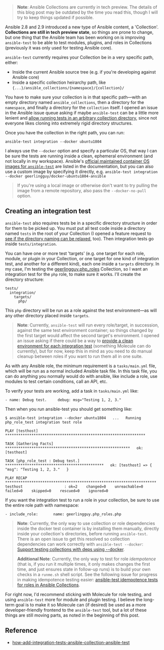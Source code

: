 > **Note**: Ansible Collections are currently in tech preview. The details of this blog post may be outdated by the time you read this, though I will try to keep things updated if possible.

Ansible 2.8 and 2.9 introduced a new type of Ansible content, a 'Collection'. **Collections are still in tech preview state**, so things are prone to change, but one thing that the Ansible team has been working on is improving `ansible-test` to be able to test modules, plugins, and roles in Collections (previously it was only used for testing Ansible core).

`ansible-test` currently requires your Collection be in a very specific path, either:

-   Inside the current Ansible source tree (e.g. if you're developing against Ansible core)
-   Inside a specific collection heirarchy path, like `{...}/ansible_collections/{namespace}/{collection}/`

You have to make sure your collection is in that specific path—with an empty directory named `ansible_collections`, then a directory for the `namespace`, and finally a directory for the `collection` itself. I opened an issue in the Ansible issue queue asking if maybe `ansible-test` can be a little more lenient and [allow running tests in an arbitrary collection directory](https://github.com/ansible/ansible/issues/60215), since not everyone likes cloning into extremely rigid directory structures.

Once you have the collection in the right path, you can run:

```
ansible-test integration --docker ubuntu1804
```

I always use the `--docker` option and specify a particular OS, that way I can be sure the tests are running inside a clean, ephemeral environment (and not locally in my workspace). Ansible's [official maintained container OS images for `ansible-test`](https://docs.ansible.com/ansible/latest/dev_guide/testing_integration.html#container-images) are listed in the documentation, but you can also use a custom image by specifying it directly, e.g. `ansible-test integration --docker geerlingguy/docker-ubuntu1804-ansible`

> If you're using a local image or otherwise don't want to try pulling the image from a remote repository, also pass the `--docker-no-pull` option.

## Creating an integration test

`ansible-test` also requires tests be in a specific directory structure in order for them to be picked up. You must put all test code inside a directory named `tests` in the root of your Collection (I opened a feature request to [see if the directory naming can be relaxed](https://github.com/ansible/ansible/issues/60218), too). Then integration tests go inside `tests/integration`.

You can have one or more test 'targets' (e.g. one target for each role, module, or plugin in your Collection, or one target for one kind of integration test, and another for a different kind), each one inside a `targets` directory. In my case, I'm testing the [geerlingguy.php\_roles](https://github.com/geerlingguy/ansible-collection-php_roles) Collection, so I want an integration test for the `php` role, to make sure it works. I'll create the directory structure:

```
tests/
  integration/
    targets/
      php/
```

This `php` directory will be run as a role against the test environment—as will any other directory placed inside `targets`.

> **Note**: Currently, `ansible-test` will run every role/target, in succession, against the same test environment container; so things changed by the first target would affect the second target's environment. I opened an issue asking if there could be a way to [provide a clean environment for each integration test](https://github.com/ansible/ansible/issues/60219) (something Molecule can do currently), but for now, keep this in mind as you need to do manual cleanup between roles if you want to run them all in one suite.

As with any Ansible role, the minimum requirement is a `tasks/main.yml` file, which will be run as a normal included Ansible task file. In this task file, you can do anything you normally would do with ansible, like include a role, use modules to test certain conditions, call an API, etc.

To verify your tests are working, add a task in `tasks/main.yml` like:

`- name: Debug test.     debug: msg="Testing 1, 2, 3."`

Then when you run ansible-test you should get something like:

`$ ansible-test integration --docker ubuntu1804   ...   Running php_role_test integration test role`

`PLAY [testhost] ****************************************************************`

`TASK [Gathering Facts] *********************************************************   ok: [testhost]`

`TASK [php_role_test : Debug test.] *********************************************   ok: [testhost] => {       "msg": "Testing 1, 2, 3."   }`

`PLAY RECAP *********************************************************************   testhost                   : ok=2    changed=0    unreachable=0    failed=0    skipped=0    rescued=0    ignored=0`

If you want the integration test to run a role in your collection, be sure to use the entire role path with namespace:

`- include_role:       name: geerlingguy.php_roles.php`

> **Note**: Currently, the only way to use collection or role dependencies inside the docker test container is by installing them manually, directly inside your collection's directories, before running `ansible-test`. There is an open issue to get this resolved so collection dependencies can work correctly with `ansible-test --docker`: [Support testing collections with deps using --docker](https://github.com/ansible/ansible/issues/59563).
> 
> **Additional Note**: Currently, the only way to test for role _idempotence_ (that is, if you run it multiple times, it only makes changes the first time, and just ensures state in follow-up runs) is to build your own checks in a `runme.sh` shell script. See the following issue for progress in making idempotence testing easier: [ansible-test idempotence tests for roles in Ansible Collections](https://github.com/ansible/ansible/issues/60226).

For right now, I'd recommend sticking with Molecule for role testing, and using `ansible-test` more for module and plugin testing. I believe the long-term goal is to make it so Molecule can (if desired) be used as a more developer-friendly frontend to the `ansible-test` tool, but a lot of these things are still moving parts, as noted in the beginning of this post.

## Reference

* [how-add-integration-tests-ansible-collection-ansible-test](https://www.jeffgeerling.com/blog/2019/how-add-integration-tests-ansible-collection-ansible-test)


